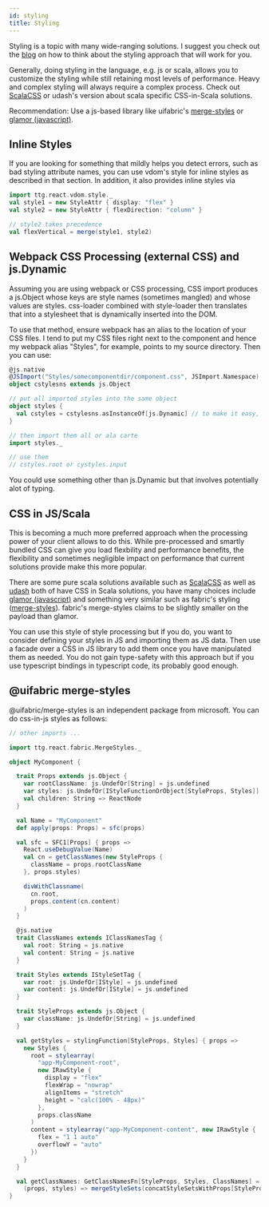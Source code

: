 ```yaml
---
id: styling
title: Styling
---
```


Styling is a topic with many wide-ranging solutions. I suggest you check out the
[blog](http://appddeevvmeanderings.blogspot.com/2017/08/web-app-styling-interlude-how-to.html)
on how to think about the styling approach that will work for you.

Generally, doing styling in the language, e.g. js or scala, allows you to
customize the styling while still retaining most levels of performance. Heavy
and complex styling will always require a complex process. Check out
[ScalaCSS](https://github.com/japgolly/scalacss) or udash's version about scala
specific CSS-in-Scala solutions.

Recommendation: Use a js-based library like uifabric's
[merge-styles](https://github.com/OfficeDev/office-ui-fabric-react/tree/master/packages/merge-styles)
or [glamor (javascript)](https://github.com/threepointone/glamor).

## Inline Styles

If you are looking for something that mildly helps you detect errors, such as bad styling attribute names, you can use vdom's style for inline styles as described in that section. In addition, it also provides inline styles via

```scala
import ttg.react.vdom.style._
val style1 = new StyleAttr { display: "flex" }
val style2 = new StyleAttr { flexDirection: "column" }

// style2 takes precedence
val flexVertical = merge(style1, style2)
```

## Webpack CSS Processing (external CSS) and js.Dynamic

Assuming you are using webpack or CSS processing, CSS import produces a
js.Object whose keys are style names (sometimes mangled) and whose values are
styles. css-loader combined with style-loader then translates that into a
stylesheet that is dynamically inserted into the DOM.

To use that method, ensure webpack has an alias to the location of your CSS
files. I tend to put my CSS files right next to the component and hence my
webpack alias "Styles", for example, points to my source directory. Then you can
use:

```scala
@js.native
@JSImport("Styles/somecomponentdir/component.css", JSImport.Namespace)
object cstylesns extends js.Object

// put all imported styles into the same object
object styles {
  val cstyles = cstylesns.asInstanceOf[js.Dynamic] // to make it easy, but not type-safe
}

// then import them all or ala carte
import styles._

// use them
// cstyles.root or cystyles.input
```

You could use something other than js.Dynamic but that involves potentially alot
of typing.

## CSS in JS/Scala

This is becoming a much more preferred approach when the processing power of
your client allows to do this. While pre-processed and smartly bundled CSS can
give you load flexbility and performance benefits, the flexibility and sometimes
negligible impact on performance that current solutions provide make this more
popular.

There are some pure scala solutions available such as
[ScalaCSS](https://github.com/japgolly/scalacss) as well as
[udash](https://udash.io/) both of have CSS in Scala solutions, you have many
choices include [glamor (javascript)](https://github.com/threepointone/glamor)
and something very similar such as fabric's styling
([merge-styles](https://github.com/OfficeDev/office-ui-fabric-react/tree/master/packages/merge-styles)). fabric's
merge-styles claims to be slightly smaller on the payload than glamor.

You can use this style of style processing but if you do, you want to consider
defining your styles in JS and importing them as JS data. Then use a facade over
a CSS in JS library to add them once you have manipulated them as needed. You do
not gain type-safety with this approach but if you use typescript bindings in
typescript code, its probably good enough.

## @uifabric merge-styles

@uifabric/merge-styles is an independent package from microsoft. You can
do css-in-js styles as follows:

```scala
// other imports ...

import ttg.react.fabric.MergeStyles._

object MyComponent {

  trait Props extends js.Object {
    var rootClassName: js.UndefOr[String] = js.undefined
    var styles: js.UndefOr[IStyleFunctionOrObject[StyleProps, Styles]] = js.undefined
    val children: String => ReactNode
  }

  val Name = "MyComponent"
  def apply(props: Props) = sfc(props)

  val sfc = SFC1[Props] { props =>
    React.useDebugValue(Name)
    val cn = getClassNames(new StyleProps {
      className = props.rootClassName
    }, props.styles)

    divWithClassname(
      cn.root,
      props.content(cn.content)
    )
  }

  @js.native
  trait ClassNames extends IClassNamesTag {
    val root: String = js.native
    val content: String = js.native
  }

  trait Styles extends IStyleSetTag {
    var root: js.UndefOr[IStyle] = js.undefined
    var content: js.UndefOr[IStyle] = js.undefined
  }

  trait StyleProps extends js.Object {
    var className: js.UndefOr[String] = js.undefined
  }

  val getStyles = stylingFunction[StyleProps, Styles] { props =>
    new Styles {
      root = stylearray(
        "app-MyComponent-root",
        new IRawStyle {
          display = "flex"
          flexWrap = "nowrap"
          alignItems = "stretch"
          height = "calc(100% - 48px)"
        },
        props.className
      )
      content = stylearray("app-MyComponent-content", new IRawStyle {
        flex = "1 1 auto"
        overflowY = "auto"
      })
    }
  }

  val getClassNames: GetClassNamesFn[StyleProps, Styles, ClassNames] =
    (props, styles) => mergeStyleSets(concatStyleSetsWithProps[StyleProps, ClassNames](props, getStyles, styles))
}
```

